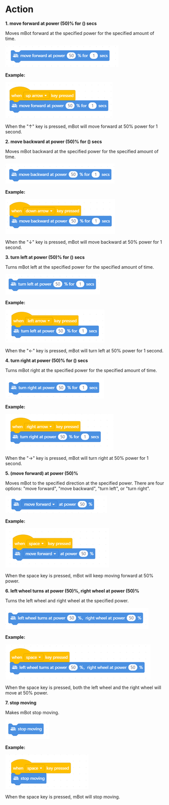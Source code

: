 # Action

**1. move forward at power \(50\)% for \(\) secs**

Moves mBot forward at the specified power for the specified amount of time.

![](../../../../.gitbook/assets/0%20%281%29.png)

**Example:**

![](../../../../.gitbook/assets/1%20%2817%29.png)

When the "↑" key is pressed, mBot will move forward at 50% power for 1 second.

**2. move backward at power \(50\)% for \(\) secs**

Moves mBot backward at the specified power for the specified amount of time.

![](../../../../.gitbook/assets/2%20%283%29.png)

**Example:**

![](../../../../.gitbook/assets/3%20%2812%29.png)

When the "↓" key is pressed, mBot will move backward at 50% power for 1 second.

**3. turn left at power \(50\)% for \(\) secs**

Turns mBot left at the specified power for the specified amount of time.

![](../../../../.gitbook/assets/4%20%281%29.png)

**Example:**

![](../../../../.gitbook/assets/5%20%283%29.png)

When the "←" key is pressed, mBot will turn left at 50% power for 1 second.

**4. turn right at power \(50\)% for \(\) secs**

Turns mBot right at the specified power for the specified amount of time.

![](../../../../.gitbook/assets/6%20%281%29.png)

**Example:**

![](../../../../.gitbook/assets/7%20%286%29.png)

When the "→" key is pressed, mBot will turn right at 50% power for 1 second.

**5. \(move forward\) at power \(50\)%**

Moves mBot to the specified direction at the specified power. There are four options: "move forward", "move backward", "turn left", or "turn right".

![](../../../../.gitbook/assets/8%20%2810%29.png)

**Example:**

![](../../../../.gitbook/assets/9%20%2811%29.png)

When the space key is pressed, mBot will keep moving forward at 50% power.

**6. left wheel turns at power \(50\)%, right wheel at power \(50\)%**

Turns the left wheel and right wheel at the specified power.

![](../../../../.gitbook/assets/10%20%286%29.png)

**Example:**

![](../../../../.gitbook/assets/11%20%285%29.png)

When the space key is pressed, both the left wheel and the right wheel will move at 50% power.

**7. stop moving**

Makes mBot stop moving.

![](../../../../.gitbook/assets/12%20%285%29.png)

**Example:**

![](../../../../.gitbook/assets/13%20%287%29.png)

When the space key is pressed, mBot will stop moving.

